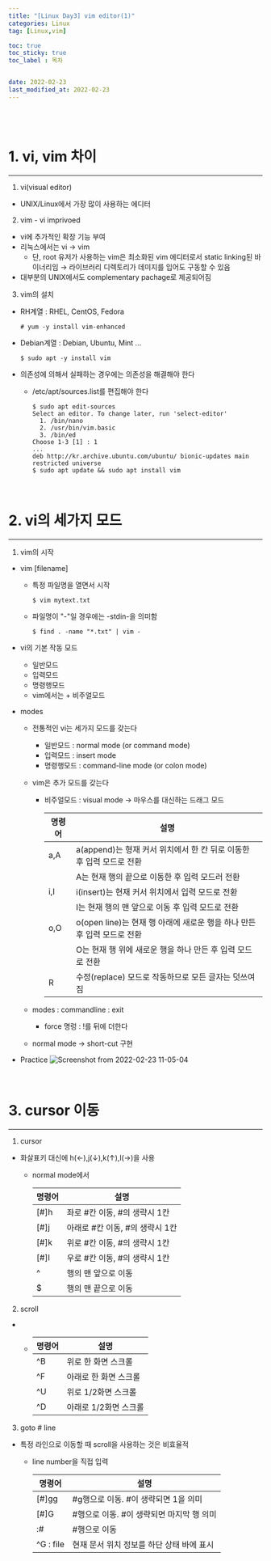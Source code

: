```yaml
---
title: "[Linux Day3] vim editor(1)"
categories: Linux
tag: [Linux,vim]

toc: true
toc_sticky: true
toc_label : 목차


date: 2022-02-23
last_modified_at: 2022-02-23
---
```

<br>
<br>

# 1. vi, vim 차이
---
1. vi(visual editor)
  * UNIX/Linux에서 가장 많이 사용하는 에디터
2. vim - vi imprivoed
  * vi에 추가적인 확장 기능 부여
  * 리눅스에서는 vi → vim
    - 단, root 유저가 사용하는 vim은 최소화된 vim 에디터로서 static linking된 바이너리임 → 라이브러리 디렉토리가 데미지를 입어도 구동할 수 있음
  * 대부분의 UNIX에서도 complementary pachage로 제공되어짐
3. vim의 설치
  * RH계열 : RHEL, CentOS, Fedora
    ```
    # yum -y install vim-enhanced
    ```
  * Debian계열 : Debian, Ubuntu, Mint ...
    ```
    $ sudo apt -y install vim
    ```
  * 의존성에 의해서 실패하는 경우에는 의존성을 해결해야 한다
    - /etc/apt/sources.list를 편집해야 한다

      ```
      $ sudo apt edit-sources
      Select an editor. To change later, run 'select-editor'
        1. /bin/nano
        2. /usr/bin/vim.basic
        3. /bin/ed
      Choose 1-3 [1] : 1
      ...
      deb http://kr.archive.ubuntu.com/ubuntu/ bionic-updates main restricted universe
      $ sudo apt update && sudo apt install vim
      ```
<br>

# 2. vi의 세가지 모드
---
1. vim의 시작
  
  * vim \[filename]
    - 특정 파일명을 열면서 시작
      ```
      $ vim mytext.txt
      ```
      
    - 파일명이 "-"일 경우에는 -stdin-을 의미함
      ```
      $ find . -name "*.txt" | vim -
      ```

  * vi의 기본 작동 모드
    -  일반모드
    -  입력모드
    -  명령행모드
    -  vim에서는 + 비주얼모드
  * modes
    - 전통적인 vi는 세가지 모드를 갖는다
      + 일반모드 : normal mode (or command mode)
      + 입력모드 : insert mode
      + 명령행모드 : command-line mode (or colon mode) 
    - vim은 추가 모드를 갖는다 
      + 비주얼모드 : visual mode → 마우스를 대신하는 드래그 모드 
  
        |명령어|설명|
        |---|---|
        |a,A|a(append)는 형재 커서 위치에서 한 칸 뒤로 이동한 후 입력 모드로 전환|
        ||A는 현재 행의 끝으로 이동한 후 입력 모드러 전환|
        |i,I|i(insert)는 현재 커서 위치에서 입력 모드로 전환|
        ||I는 현재 행의 맨 앞으로 이동 후 입력 모드로 전환|
        |o,O|o(open line)는 현재 행 아래에 새로운 행을 하나 만든 후 입력 모드로 전환|
        ||O는 현재 행 위에 새로운 행을 하나 만든 후 입력 모드로 전환|
        |R|수정(replace) 모드로 작동하므로 모든 글자는 덧쓰여 짐|

    - modes : commandline : exit
      + force 명렁 : !를 뒤에 더한다
    - normal mode → short-cut 구현

  * Practice
    ![Screenshot from 2022-02-23 11-05-04](https://user-images.githubusercontent.com/58837749/155295151-d731fc4e-5ecb-486b-877c-e9a06532b0c2.png)

<br>

# 3. cursor 이동
---
1. cursor
  * 화살표키 대신에 h(←),j(↓),k(↑),l(→)을 사용
    - normal mode에서

      |명령어|설명|
      |---|---|
      |[#]h|좌로 #칸 이동, #의 생략시 1칸|
      |[#]j|아래로 #칸 이동, #의 생략시 1칸|
      |[#]k|위로 #칸 이동, #의 생략시 1칸|
      |[#]l|우로 #칸 이동, #의 생략시 1칸|
      |^|행의 맨 앞으로 이동|
      |$|행의 맨 끝으로 이동|

2. scroll
  * 
    -  
      |명령어|설명|
      |---|---|
      |^B|위로 한 화면 스크롤|
      |^F|아래로 한 화면 스크롤|
      |^U|위로 1/2화면 스크롤|
      |^D|아래로 1/2화면 스크롤|

3. goto # line
  * 특정 라인으로 이동할 때 scroll을 사용하는 것은 비효율적
    - line number을 직접 입력 

      |명령어|설명|
      |---|---|
      |[#]gg|#g행으로 이동. #이 생략되면 1을 의미|
      |[#]G|#행으로 이동. #이 생략되면 마지막 행 의미|
      |:#|#행으로 이동|
      |^G : file|현재 문서 위치 정보를 하단 상태 바에 표시| 

